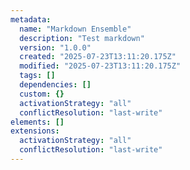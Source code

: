 ```yaml
---
metadata:
  name: "Markdown Ensemble"
  description: "Test markdown"
  version: "1.0.0"
  created: "2025-07-23T13:11:20.175Z"
  modified: "2025-07-23T13:11:20.175Z"
  tags: []
  dependencies: []
  custom: {}
  activationStrategy: "all"
  conflictResolution: "last-write"
elements: []
extensions:
  activationStrategy: "all"
  conflictResolution: "last-write"
---
```

